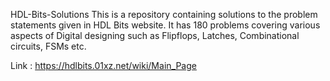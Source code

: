 HDL-Bits-Solutions
This is a repository containing solutions to the problem statements given in HDL Bits website. It has 180 problems covering various aspects of Digital designing such as Flipflops, Latches, Combinational circuits, FSMs etc.

Link : https://hdlbits.01xz.net/wiki/Main_Page
